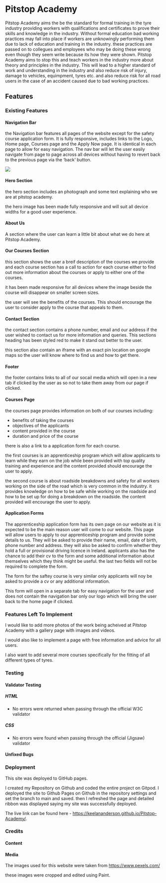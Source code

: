 # Pitstop Academy

Pitstop Academy aims the be the standard for formal training in the tyre industry providing workers with
qualifications and certificates to prove their skills and knowledge in the industry. Without formal education 
bad working practices may fall into place if workers are unknowingly performing them due to lack of education 
and training in the industry. these practices are passed on to collegues and employees who may be doing these 
wrong even though they seem write because its how they were shown. Pitstop Academy aims to stop this and teach
workers in the industry more about theory and principles in the industry. This will lead to a higher standard of work
and understanding in the industry and also reduce risk of injury, damage to vehicles, equimpment, tyres etc. and 
also reduce risk for all road users in the case of an accident caused due to bad working practices.


## Features

### Existing Features

#### Navigation Bar

the Navigation bar features all pages of the website except for the safety course application form. It is fully responsive, includes links to the Logo, Home page, Courses page and the Apply Now page. It is identical in each page to allow for easy navigation. The nav bar will let the user easily navigate from page to page across all devices without having to revert back to the previous page via the ‘back’ button.

![](vscode-remote://keelanander-pitstopacad-8e4ukpeoszv.ws-eu64.gitpod.io/workspace/Pitstop-Academy/assets/images/am-i-responsive-image.jpg)

#### Hero Section

the hero section includes an photograph and some text explaining who we are at pitstop academy.

the hero image has been made fully responsive and will suit all device widths for a good user experience.

#### About Us

A section where the user can learn a little bit about what we do here at Pitstop Academy.

#### Our Courses Section

this section shows the user a breif description of the courses we provide and each course section has a call to action for each course either to find out more information about the courses or apply to either one of the courses.

it has been made responsive for all devices where the image beside the course will disappear on smaller screen sizes.

the user will see the benefits of the courses. This should encourage the user to consider apply to the course that appeals to them.

#### Contact Section

the contact section contains a phone number, email and our address if the user wished to contact us for more information and queries. This sections heading has been styled red to make it stand out better to the user.

this section also contain an iframe with an exact pin location on google maps so the user will know where to find us and how to get there.

#### Footer

the footer contains links to all of our socail media which will open in a new tab if clicked by the user as so not to take them away from our page if clicked.

#### Courses Page

the courses page provides information on both of our courses including:

- benefits of taking the courses
- objectives of the applicants
- content provided in the course
- duration and price of the course

there is also a link to a application form for each course.

the  first courses is an apprenticeship program which will allow applicants to learn while they earn on the job
while been provided with top quality training and experience and the content provided should encourage the user to apply.

the second course is about roadside breakdowns and safety for all workers working on the side of the road which is very common in 
the industry. it provides knowledge on how to be safe while working on the roadside and how to be set up for doing a breakdown on the roadside.
the content provided will encourage the user to apply.

#### Application Forms

The apprenticeship application form has its own page on our website as it is expected to be the main reason user will come to our website.
This page will allow users to apply to our apprenticeship program and provide some details to us.
They will be asked to provide their name, email, date of birth, phone number and address. they will also be asked to confirm whether they hold a full or provisional driving licence in Ireland. applicants also has the chance to add their cv to the form and some additional information about themselves which they think might be useful. the last two fields will not be required to complete the form.

The form for the saftey course is very similar only applicants will noy be asked to provide a cv or any additional information.

This form will open in a separate tab for easy navigation for the user and does not contain the navigation bar only our logo which will bring the user back to the home page if clicked.

### Features Left To Implement

I would like to add more photos of the work being acheived at Pitstop Academy with a gallery page with images and videos.

I would also like to implement a page with free information and advice for all users.

I also want to add several more courses specifically for the fitting of all different types of tyres.  

### Testing 

#### Validator Testing

##### HTML
- No errors were returned when passing through the official W3C validator
##### CSS
- No errors were found when passing through the official (Jigsaw) validator

#### Unfixed Bugs

  


### Deployment

This site was deployed to GitHub pages.

I created my Repository on Github and coded the entire project on Gitpod.
I deployed the site to Github Pages on Github in the repository settings and set the branch to main and saved.
then I refreshed the page and detailed ribbon was displayed saying my site was successfully deployed.

The live link can be found here - https://keelananderson.github.io/Pitstop-Academy/.

### Credits

#### Content

#### Media

The images used for this website were taken from https://www.pexels.com/

these images were cropped and edited using Paint.
